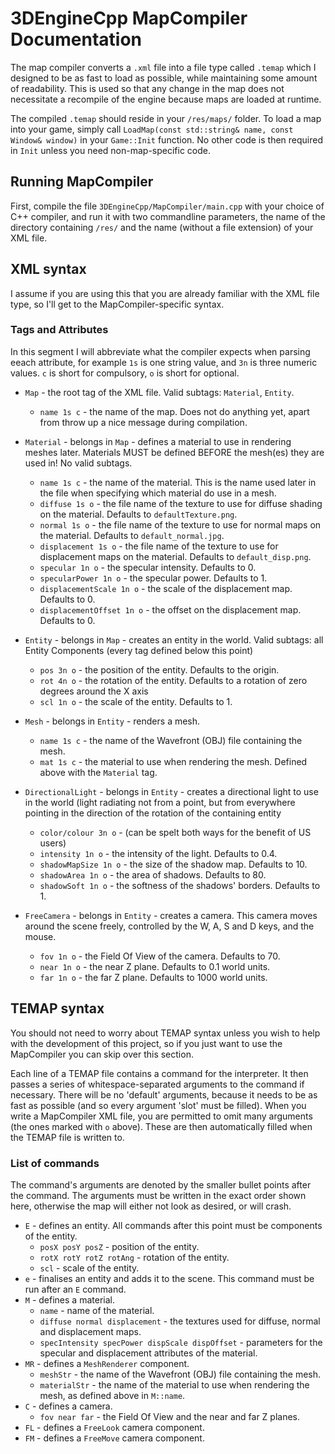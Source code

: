 # 3DEngineCpp MapCompiler Documentation

The map compiler converts a `.xml` file into a file type called `.temap` which I designed to be as fast to load as possible,
while maintaining some amount of readability. This is used so that any change in the map does not necessitate a recompile of the engine
because maps are loaded at runtime.

The compiled `.temap` should reside in your `/res/maps/` folder. To load a map into your game, simply call
`LoadMap(const std::string& name, const Window& window)` in your `Game::Init` function. No other code is then required in `Init` unless
you need non-map-specific code.

## Running MapCompiler

First, compile the file `3DEngineCpp/MapCompiler/main.cpp` with your choice of C++ compiler, and run it with two commandline parameters,
the name of the directory containing `/res/` and the name (without a file extension) of your XML file.

## XML syntax

I assume if you are using this that you are already familiar with the XML file type, so I'll get to the MapCompiler-specific syntax.

### Tags and Attributes

In this segment I will abbreviate what the compiler expects when parsing eeach attribute, for example `1s` is one string value,
and `3n` is three numeric values. `c` is short for compulsory, `o` is short for optional.

* `Map` - the root tag of the XML file. Valid subtags: `Material`, `Entity`.
  - `name 1s c` - the name of the map. Does not do anything yet, apart from throw up a nice message during compilation.
 
* `Material` - belongs in `Map` - defines a material to use in rendering meshes later. Materials MUST be defined BEFORE the mesh(es) they are used in! No valid subtags.
  - `name 1s c` - the name of the material. This is the name used later in the file when specifying which material do use in a mesh.
  - `diffuse 1s o` - the file name of the texture to use for diffuse shading on the material. Defaults to `defaultTexture.png`.
  - `normal 1s o` - the file name of the texture to use for normal maps on the material. Defaults to `default_normal.jpg`.
  - `displacement 1s o` - the file name of the texture to use for displacement maps on the material. Defaults to `default_disp.png`.
  - `specular 1n o` - the specular intensity. Defaults to 0.
  - `specularPower 1n o` - the specular power. Defaults to 1.
  - `displacementScale 1n o` - the scale of the displacement map. Defaults to 0.
  - `displacementOffset 1n o` - the offset on the displacement map. Defaults to 0.

* `Entity` - belongs in `Map` - creates an entity in the world. Valid subtags: all Entity Components (every tag defined below this point)
  - `pos 3n o` - the position of the entity. Defaults to the origin.
  - `rot 4n o` - the rotation of the entity. Defaults to a rotation of zero degrees around the X axis
  - `scl 1n o` - the scale of the entity. Defaults to 1.

* `Mesh` - belongs in `Entity` - renders a mesh.
  - `name 1s c` - the name of the Wavefront (OBJ) file containing the mesh.
  - `mat 1s c` - the material to use when rendering the mesh. Defined above with the `Material` tag.

* `DirectionalLight` - belongs in `Entity` - creates a directional light to use in the world (light radiating not from a point, but from everywhere pointing in the direction of the rotation of the containing entity
  - `color/colour 3n o` - (can be spelt both ways for the benefit of US users)
  - `intensity 1n o` - the intensity of the light. Defaults to 0.4.
  - `shadowMapSize 1n o` - the size of the shadow map. Defaults to 10.
  - `shadowArea 1n o` - the area of shadows. Defaults to 80.
  - `shadowSoft 1n o` - the softness of the shadows' borders. Defaults to 1.

* `FreeCamera` - belongs in `Entity` - creates a camera. This camera moves around the scene freely, controlled by the W, A, S and D keys, and the mouse.
  - `fov 1n o` - the Field Of View of the camera. Defaults to 70.
  - `near 1n o` - the near Z plane. Defaults to 0.1 world units.
  - `far 1n o` - the far Z plane. Defaults to 1000 world units.

## TEMAP syntax

You should not need to worry about TEMAP syntax unless you wish to help with the development of this project, so if you just want to use the MapCompiler you can skip over this section.

Each line of a TEMAP file contains a command for the interpreter. It then passes a series of whitespace-separated arguments to the command if necessary. There will be no 'default' arguments, because it needs to be as fast as possible (and so every argument 'slot' must be filled). When you write a MapCompiler XML file, you are permitted to omit many arguments (the ones marked with `o` above). These are then automatically filled when the TEMAP file is written to.

### List of commands

The command's arguments are denoted by the smaller bullet points after the command. The arguments must be written in the exact order shown here, otherwise the map will either not look as desired, or will crash.

* `E` - defines an entity. All commands after this point must be components of the entity.
  - `posX posY posZ` - position of the entity.
  - `rotX rotY rotZ rotAng` - rotation of the entity.
  - `scl` - scale of the entity.
* `e` - finalises an entity and adds it to the scene. This command must be run after an `E` command.
* `M` - defines a material.
  - `name` - name of the material.
  - `diffuse normal displacement` - the textures used for diffuse, normal and displacement maps.
  - `specIntensity specPower dispScale dispOffset` - parameters for the specular and displacement attributes of the material.
* `MR` - defines a `MeshRenderer` component.
  - `meshStr` - the name of the Wavefront (OBJ) file containing the mesh.
  - `materialStr` - the name of the material to use when rendering the mesh, as defined above in `M::name`.
* `C` - defines a camera.
  - `fov near far` - the Field Of View and the near and far Z planes.
* `FL` - defines a `FreeLook` camera component.
* `FM` - defines a `FreeMove` camera component.
